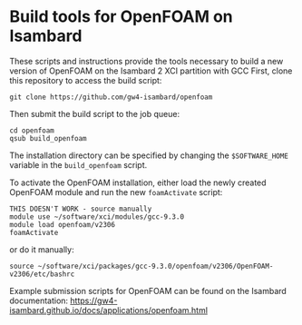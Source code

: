 # Build tools for OpenFOAM on Isambard

These scripts and instructions provide the tools necessary to build a new version of OpenFOAM on the Isambard 2 XCI partition with GCC
First, clone this repository to access the build script:

```shell script
git clone https://github.com/gw4-isambard/openfoam
```
Then submit the build script to the job queue:
```shell script
cd openfoam
qsub build_openfoam
```

The installation directory can be specified by changing the ```$SOFTWARE_HOME``` variable in the ```build_openfoam``` script.

To activate the OpenFOAM installation, either load the newly created OpenFOAM module and run the new ```foamActivate``` script:
``` shell script
THIS DOESN'T WORK - source manually
module use ~/software/xci/modules/gcc-9.3.0
module load openfoam/v2306
foamActivate
```
or do it manually:
``` shell script
source ~/software/xci/packages/gcc-9.3.0/openfoam/v2306/OpenFOAM-v2306/etc/bashrc
```

Example submission scripts for OpenFOAM can be found on the Isambard documentation: https://gw4-isambard.github.io/docs/applications/openfoam.html
